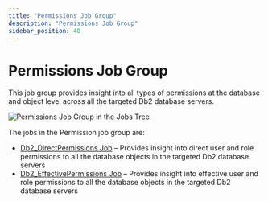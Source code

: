 ```yaml
---
title: "Permissions Job Group"
description: "Permissions Job Group"
sidebar_position: 40
---
```


# Permissions Job Group

This job group provides insight into all types of permissions at the database and object level
across all the targeted Db2 database servers.

![Permissions Job Group in the Jobs Tree](/images/accessanalyzer/11.6/solutions/databases/db2/permissions/permissionsjobstree.webp)

The jobs in the Permission job group are:

- [Db2_DirectPermissions Job](/docs/accessanalyzer/11.6/solutions/databases/db2/permissions/db2_directpermissions.md)
  – Provides insight into direct user and role permissions to all the database objects in the
  targeted Db2 database servers
- [Db2_EffectivePermissions Job](/docs/accessanalyzer/11.6/solutions/databases/db2/permissions/db2_effectivepermissions.md)
  – Provides insight into effective user and role permissions to all the database objects in the
  targeted Db2 database servers
